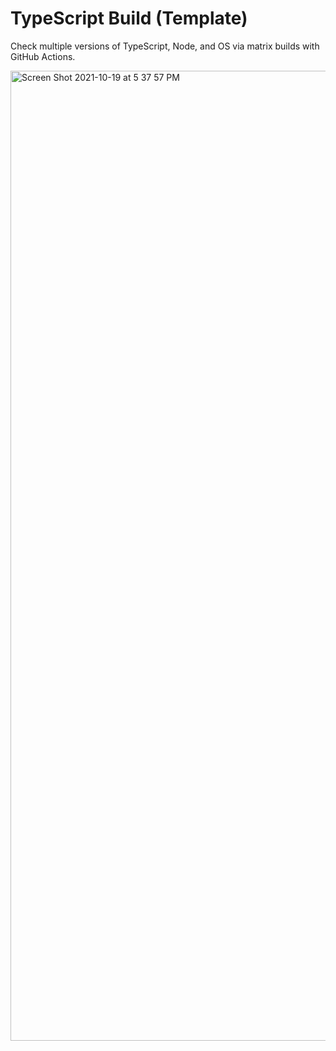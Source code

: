 # TypeScript Build (Template)

Check multiple versions of TypeScript, Node, and OS via matrix builds with GitHub Actions.

<img width="1552" alt="Screen Shot 2021-10-19 at 5 37 57 PM" src="https://user-images.githubusercontent.com/24996628/138004962-5f6c4202-fa7f-4f46-a59f-6218bdc0ecbf.png">

